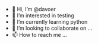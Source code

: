 - 👋 Hi, I’m @davoer
- 👀 I’m interested in testing  
- 🌱 I’m currently learning python
- 💞️ I’m looking to collaborate on ...
- 📫 How to reach me ...

<!---
http://www.gitter.com.cn/

https://devops.phodal.com/home



davoer/davoer is a ✨ special ✨ repository because its `README.md` (this file) appears on your GitHub profile.
You can click the Preview link to take a look at your changes.
--->
